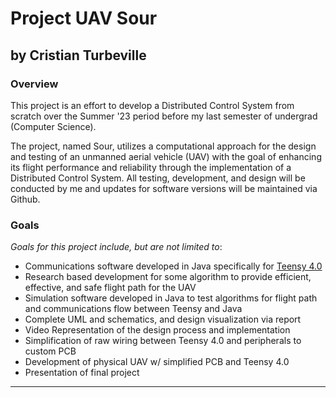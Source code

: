 # Project UAV Sour
by Cristian Turbeville
---

### Overview

This project is an effort to develop a Distributed Control System from scratch over the Summer '23 period before my last semester of undergrad (Computer Science).

The project, named Sour, utilizes a computational approach for the design and testing of an unmanned aerial vehicle (UAV) with the goal of enhancing its flight performance and reliability through the implementation of a Distributed Control System. 
All testing, development, and design will be conducted by me and updates for software versions will be maintained via Github.

### Goals

_Goals for this project include, but are not limited to_:

- Communications software developed in Java specifically for [Teensy 4.0](https://www.pjrc.com/store/teensy40.html)
- Research based development for some algorithm to provide efficient, effective, and safe flight path for the UAV
- Simulation software developed in Java to test algorithms for flight path and communications flow between Teensy and Java
- Complete UML and schematics, and design visualization via report
- Video Representation of the design process and implementation
- Simplification of raw wiring between Teensy 4.0 and peripherals to custom PCB
- Development of physical UAV w/ simplified PCB and Teensy 4.0
- Presentation of final project
---